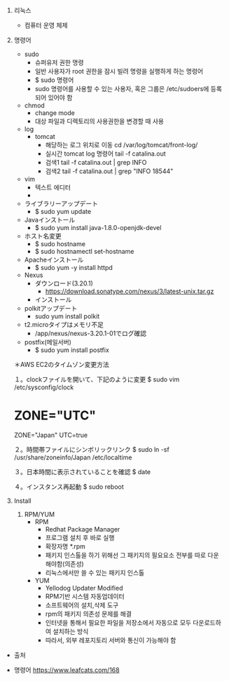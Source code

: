 1. 리눅스
    - 컴퓨터 운영 체제

2. 명령어
    - sudo
        - 슈퍼유저 권한 명령
        - 일반 사용자가 root 권한을 잠시 빌려 명령을 실행하게 하는 명령어
        - $ sudo 명령어
        - sudo 명령어를 사용할 수 있는 사용자, 혹은 그룹은 /etc/sudoers에 등록되어 있어야 함
    - chmod
        - change mode
        - 대상 파일과 디렉토리의 사용권한을 변경할 때 사용
    - log
        - tomcat
            - 해당하는 로그 위치로 이동 cd /var/log/tomcat/front-log/
            - 실시간 tomcat log 명령어 tail -f catalina.out
            - 검색1 tail -f catalina.out | grep INFO
            - 검색2 tail -f catalina.out | grep "INFO 18544"
    - vim
        - 텍스트 에디터
        -     
    - ライブラリーアップデート	
        - $ sudo yum update
    - Javaインストール	
        - $ sudo yum install java-1.8.0-openjdk-devel
    - ホスト名変更	
        - $ sudo hostname <HOSTNAME>
        - $ sudo hostnamectl set-hostname <HOSTNAME>
    - Apacheインストール	
        - $ sudo yum -y install httpd 
    - Nexus 
        - ダウンロード(3.20.1)	
            - https://download.sonatype.com/nexus/3/latest-unix.tar.gz
        - インストール	
    - polkitアップデート	
        - sudo yum install polkit
    - t2.microタイプはメモリ不足	
        - /app/nexus/nexus-3.20.1-01でログ確認
    - postfix(메일서버)
        - $ sudo yum install postfix
    
    ＊AWS EC2のタイムゾン変更方法
    
    １。clockファイルを開いて、下記のように変更
    $ sudo vim /etc/sysconfig/clock
    # ZONE="UTC"
    ZONE="Japan"
    UTC=true
    
    ２。時間帯ファイルにシンボリックリンク
    $ sudo ln -sf /usr/share/zoneinfo/Japan /etc/localtime
    
    ３。日本時間に表示されていることを確認
    $ date
    
    ４。インスタンス再起動
    $ sudo reboot
3. Install
    1. RPM/YUM
        - RPM
            - Redhat Package Manager
            - 프로그램 설치 후 바로 실행
            - 확장자명 *.rpm
            - 패키지 인스톨을 하기 위해선 그 패키지의 필요요소 전부를 따로 다운해야함(의존성)
            - 리눅스에서만 쓸 수 있는 패키지 인스톨
        - YUM
            - Yellodog Updater Modified
            - RPM기반 시스템 자동업데이터 
            - 소프트웨어의 설치,삭제 도구
            - rpm의 패키지 의존성 문제를 해결
            - 인터넷을 통해서 필요한 파일을 저장소에서 자동으로 모두 다운로드하여 설치하는 방식
            - 따라서, 외부 레포지토리 서버와 통신이 가능해야 함
                
                
    
* 출처
- 명령어 https://www.leafcats.com/168
